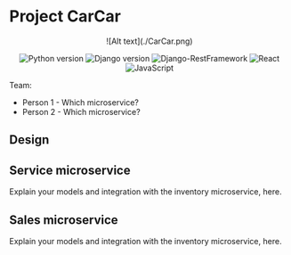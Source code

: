 # Project CarCar

<div align='center'>
![Alt text](./CarCar.png)


 ![Python version](https://img.shields.io/badge/Python-3.8.10-4c566a?logo=python&&longCache=true&logoColor=white&colorB=pink&style=flat-square&colorA=4c566a) ![Django version](https://img.shields.io/badge/Django-3.2.8-4c566a?logo=django&&longCache=truelogoColor=white&colorB=pink&style=flat-square&colorA=4c566a) ![Django-RestFramework](https://img.shields.io/badge/Django_Rest_Framework-3.12.4-red.svg?longCache=true&style=flat-square&logo=django&logoColor=white&colorA=4c566a&colorB=pink) ![React](https://img.shields.io/badge/React-Freamework-blue) ![JavaScript](https://img.shields.io/badge/JavaScript-ES6-red)
</div>




Team:

* Person 1 - Which microservice?
* Person 2 - Which microservice?

## Design

## Service microservice

Explain your models and integration with the inventory
microservice, here.

## Sales microservice

Explain your models and integration with the inventory
microservice, here.
